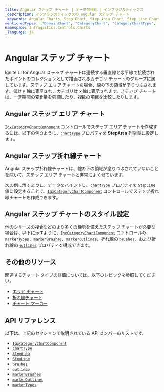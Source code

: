 ```yaml
---
title: Angular ステップ チャート | データ可視化 | インフラジスティックス
_description: インフラジスティックスの Angular ステップ チャート
_keywords: Angular Charts, Step Chart, Step Area Chart, Step Line Chart, Infragistics, Angular チャート, ステップ チャート, ステップ エリア チャート, ステップ折れ線チャート, インフラジスティックス
mentionedTypes: ["DomainChart", "CategoryChart", "CategoryChartType", 'Series']
namespace: Infragistics.Controls.Charts
_language: ja
---
```


# Angular ステップ チャート

Ignite UI for Angular ステップ チャートは連続する垂直線と水平線で接続されたポイントのコレクションとして描画されるカテゴリ チャートのグループに属しています。ステップ エリア チャートの場合、線の下の領域が塗りつぶされます。値は y 軸に表示され、カテゴリは x 軸に表示されます。ステップ チャートは、一定期間の変化量を強調したり、複数の項目を比較したりします。

## Angular ステップ エリア チャート

[`IgxCategoryChartComponent`]({environment:dvApiBaseUrl}/products/ignite-ui-angular/api/docs/typescript/latest/classes/igniteui_angular_charts.igxcategorychartcomponent.html) コントロールでステップ エリア チャートを作成するには、以下の例のように、[`chartType`]({environment:dvApiBaseUrl}/products/ignite-ui-angular/api/docs/typescript/latest/classes/igniteui_angular_charts.igxcategorychartcomponent.html#charttype) プロパティを **StepArea** 列挙型に設定します。

<code-view style="height: 600px" alt="複数ソースの Angular ステップ エリア チャート"
           data-demos-base-url="{environment:dvDemosBaseUrl}"
                    iframe-src="{environment:dvDemosBaseUrl}/charts/category-chart/step-area-multiple-sources"
                                                 github-src="charts/category-chart/step-area-multiple-sources">
</code-view>


<div class="divider--half"></div>

## Angular ステップ折れ線チャート

Angular ステップ折れ線チャートは、線の下の領域が塗りつぶされていないことを除いて、ステップ エリア チャートと非常によく似ています。

次の例に示すように、データをバインドし、[`chartType`]({environment:dvApiBaseUrl}/products/ignite-ui-angular/api/docs/typescript/latest/classes/igniteui_angular_charts.igxcategorychartcomponent.html#charttype) プロパティを [`StepLine`]({environment:dvApiBaseUrl}/products/ignite-ui-angular/api/docs/typescript/latest/enums/NaNcategorycharttype.html#stepline) 値に設定することで、[`IgxCategoryChartComponent`]({environment:dvApiBaseUrl}/products/ignite-ui-angular/api/docs/typescript/latest/classes/igniteui_angular_charts.igxcategorychartcomponent.html) コントロールでステップ折れ線チャートを作成できます。

<code-view style="height: 600px" alt="複数ソースの Angular ステップ折れ線チャート"
           data-demos-base-url="{environment:dvDemosBaseUrl}"
                    iframe-src="{environment:dvDemosBaseUrl}/charts/category-chart/step-line-multiple-sources"
                                                 github-src="charts/category-chart/step-line-multiple-sources">
</code-view>


<div class="divider--half"></div>

## Angular ステップ チャートのスタイル設定

他のシリーズの複合などのより多くの機能を備えたステップ チャートが必要な場合は、以下に示すように、[`IgxCategoryChartComponent`]({environment:dvApiBaseUrl}/products/ignite-ui-angular/api/docs/typescript/latest/classes/igniteui_angular_charts.igxcategorychartcomponent.html) コントロールの [`markerTypes`]({environment:dvApiBaseUrl}/products/ignite-ui-angular/api/docs/typescript/latest/classes/igniteui_angular_charts.igxdomainchartcomponent.html#markertypes)、[`markerBrushes`]({environment:dvApiBaseUrl}/products/ignite-ui-angular/api/docs/typescript/latest/classes/igniteui_angular_charts.igxdomainchartcomponent.html#markerbrushes)、[`markerOutlines`]({environment:dvApiBaseUrl}/products/ignite-ui-angular/api/docs/typescript/latest/classes/igniteui_angular_charts.igxdomainchartcomponent.html#markeroutlines)、折れ線の [`brushes`]({environment:dvApiBaseUrl}/products/ignite-ui-angular/api/docs/typescript/latest/classes/igniteui_angular_charts.igxdomainchartcomponent.html#brushes)、および折れ線の [`outlines`]({environment:dvApiBaseUrl}/products/ignite-ui-angular/api/docs/typescript/latest/classes/igniteui_angular_charts.igxdomainchartcomponent.html#outlines) プロパティを構成できます。

<code-view style="height: 600px" alt="Angular ステップ折れ線チャートのスタイル設定"
           data-demos-base-url="{environment:dvDemosBaseUrl}"
                    iframe-src="{environment:dvDemosBaseUrl}/charts/category-chart/step-line-styling"
                                                 github-src="charts/category-chart/step-line-styling">
</code-view>


<div class="divider--half"></div>

## その他のリソース

関連するチャート タイプの詳細については、以下のトピックを参照してください。

*   [エリア チャート](area-chart.md)
*   [折れ線チャート](line-chart.md)
*   [チャート マーカー](../features/chart-markers.md)

## API リファレンス

以下は、上記のセクションで説明されている API メンバーのリストです。

*   [`IgxCategoryChartComponent`]({environment:dvApiBaseUrl}/products/ignite-ui-angular/api/docs/typescript/latest/classes/igniteui_angular_charts.igxcategorychartcomponent.html)
*   [`chartType`]({environment:dvApiBaseUrl}/products/ignite-ui-angular/api/docs/typescript/latest/classes/igniteui_angular_charts.igxcategorychartcomponent.html#charttype)
*   [`StepArea`]({environment:dvApiBaseUrl}/products/ignite-ui-angular/api/docs/typescript/latest/enums/NaNcategorycharttype.html#steparea)
*   [`StepLine`]({environment:dvApiBaseUrl}/products/ignite-ui-angular/api/docs/typescript/latest/enums/NaNcategorycharttype.html#stepline)
*   [`brushes`]({environment:dvApiBaseUrl}/products/ignite-ui-angular/api/docs/typescript/latest/classes/igniteui_angular_charts.igxdomainchartcomponent.html#brushes)
*   [`outlines`]({environment:dvApiBaseUrl}/products/ignite-ui-angular/api/docs/typescript/latest/classes/igniteui_angular_charts.igxdomainchartcomponent.html#outlines)
*   [`markerBrushes`]({environment:dvApiBaseUrl}/products/ignite-ui-angular/api/docs/typescript/latest/classes/igniteui_angular_charts.igxdomainchartcomponent.html#markerbrushes)
*   [`markerOutlines`]({environment:dvApiBaseUrl}/products/ignite-ui-angular/api/docs/typescript/latest/classes/igniteui_angular_charts.igxdomainchartcomponent.html#markeroutlines)
*   [`markerTypes`]({environment:dvApiBaseUrl}/products/ignite-ui-angular/api/docs/typescript/latest/classes/igniteui_angular_charts.igxdomainchartcomponent.html#markertypes)

